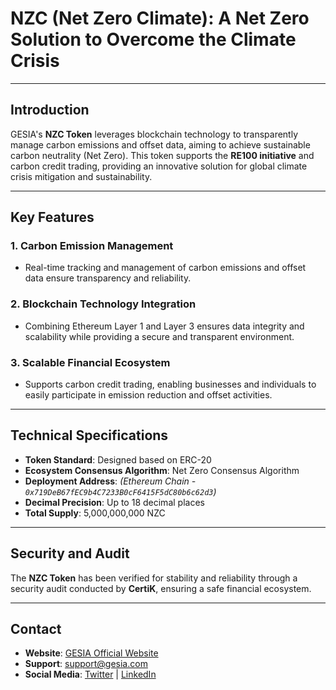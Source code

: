 # **NZC (Net Zero Climate): A Net Zero Solution to Overcome the Climate Crisis**

---

## **Introduction**

GESIA's **NZC Token** leverages blockchain technology to transparently manage carbon emissions and offset data, aiming to achieve sustainable carbon neutrality (Net Zero). This token supports the **RE100 initiative** and carbon credit trading, providing an innovative solution for global climate crisis mitigation and sustainability.

---

## **Key Features**

### 1. **Carbon Emission Management**
- Real-time tracking and management of carbon emissions and offset data ensure transparency and reliability.

### 2. **Blockchain Technology Integration**
- Combining Ethereum Layer 1 and Layer 3 ensures data integrity and scalability while providing a secure and transparent environment.

### 3. **Scalable Financial Ecosystem**
- Supports carbon credit trading, enabling businesses and individuals to easily participate in emission reduction and offset activities.

---

## **Technical Specifications**

- **Token Standard**: Designed based on ERC-20
- **Ecosystem Consensus Algorithm**: Net Zero Consensus Algorithm
- **Deployment Address**: *(Ethereum Chain - `0x719DeB67fEC9b4C7233B0cF6415F5dC80b6c62d3`)*
- **Decimal Precision**: Up to 18 decimal places
- **Total Supply**: 5,000,000,000 NZC

---

## **Security and Audit**

The **NZC Token** has been verified for stability and reliability through a security audit conducted by **CertiK**, ensuring a safe financial ecosystem.

---

## **Contact**

- **Website**: [GESIA Official Website](https://gesia.com)  
- **Support**: [support@gesia.com](mailto:support@gesia.com)  
- **Social Media**: [Twitter](https://twitter.com/gesia) | [LinkedIn](https://linkedin.com/company/gesia)

